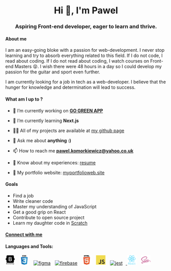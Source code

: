 <h1 align="center">Hi 👋, I'm Pawel</h1>
<h3 align="center">Aspiring Front-end developer, eager to learn and thrive.</h3>

<h4>About me </h4>
<p>I am an easy-going bloke with a passion for web-development. I never stop learning and try to absorb everything related to this field. If I do not code, I read about coding. If I do not read about coding, I watch courses on Front-end Masters 😝. I wish there were 48 hours in a day so I could develop my passion for the guitar and sport even further.</p>

<p>I am currently looking for a job in tech as a web-developer. I believe that the hunger for knowledge and determination will lead to success.</p>

<h4>What am I up to ?</h4>

- 🔭 I’m currently working on **<a href="https://go-greeen.netlify.app/">GO GREEN APP</a>**

- 🌱 I’m currently learning **Next.js**

- 👨‍💻 All of my projects are available at <a href="https://github.com/pawelkom88">my github page</a>

- 💬 Ask me about **anything :)**

- 📫 How to reach me <a href="mailto:pawel.komorkiewicz@yahoo.co.uk">**pawel.komorkiewicz@yahoo.co.uk**</a>

- 📄 Know about my experiences: <a href="https://github.com/pawelkom88/pawelkom88/blob/main/Resume.pdf">resume</a>

- :metal: My portfolio website: <a href="https://myportfolioweb-site.netlify.app/">myportfolioweb.site</a>

<h4>Goals</h4>
<ul>
<li>Find a job</li>
<li>Write cleaner code</li>
<li>Master my understanding of JavaScript</li>
<li>Get a good grip on React</li>
<li>Contribute to open source project</li>
<li>Learn my daughter code in <a href='https://scratch.mit.edu/' target="blank">Scratch</a></li>
</ul>

<h4 align="left">
  <a href="https://linkedin.com/in/pawel-komorkiewicz" target="blank">Connect with me</a>
</h4>

<h4 align="left">Languages and Tools:</h4>
<p align="left"> 
<a href="https://getbootstrap.com" target="_blank" rel="noreferrer"> 
<img style='margin-right:10px' src="https://raw.githubusercontent.com/devicons/devicon/master/icons/bootstrap/bootstrap-plain-wordmark.svg" alt="bootstrap" width="30" height="30"/></a> 
<a href="https://www.w3schools.com/css/" target="_blank" rel="noreferrer"> 
<img style='margin-right:10px' src="https://raw.githubusercontent.com/devicons/devicon/master/icons/css3/css3-original-wordmark.svg" alt="css3" width="30" height="30"/></a>
<a href="https://www.figma.com/" target="_blank" rel="noreferrer">
<img style='margin-right:10px' src="https://www.vectorlogo.zone/logos/figma/figma-icon.svg" alt="figma" width="30" height="30"/></a>
<a href="https://firebase.google.com/" target="_blank" rel="noreferrer">
<img style='margin-right:10px' src="https://www.vectorlogo.zone/logos/firebase/firebase-icon.svg" alt="firebase" width="30" height="30"/></a>
<a href="https://www.w3.org/html/" target="_blank" rel="noreferrer">
<img style='margin-right:10px' src="https://raw.githubusercontent.com/devicons/devicon/master/icons/html5/html5-original-wordmark.svg" alt="html5" width="30" height="30"/></a>
<a href="https://developer.mozilla.org/en-US/docs/Web/JavaScript" target="_blank" rel="noreferrer"> <img style='margin-right:10px' src="https://raw.githubusercontent.com/devicons/devicon/master/icons/javascript/javascript-original.svg" alt="javascript" width="30" height="30"/></a>
<a href="https://jestjs.io" target="_blank" rel="noreferrer">
<img style='margin-right:10px' src="https://www.vectorlogo.zone/logos/jestjsio/jestjsio-icon.svg" alt="jest" width="30" height="30"/> </a> <a href="https://reactjs.org/" target="_blank" rel="noreferrer">
<img style='margin-right:10px' src="https://raw.githubusercontent.com/devicons/devicon/master/icons/react/react-original-wordmark.svg" alt="react" width="30" height="30"/></a>
<a href="https://sass-lang.com" target="_blank" rel="noreferrer">
<img style='margin-right:10px' src="https://raw.githubusercontent.com/devicons/devicon/master/icons/sass/sass-original.svg" alt="sass" width="30" height="30"/></a>
</p>


